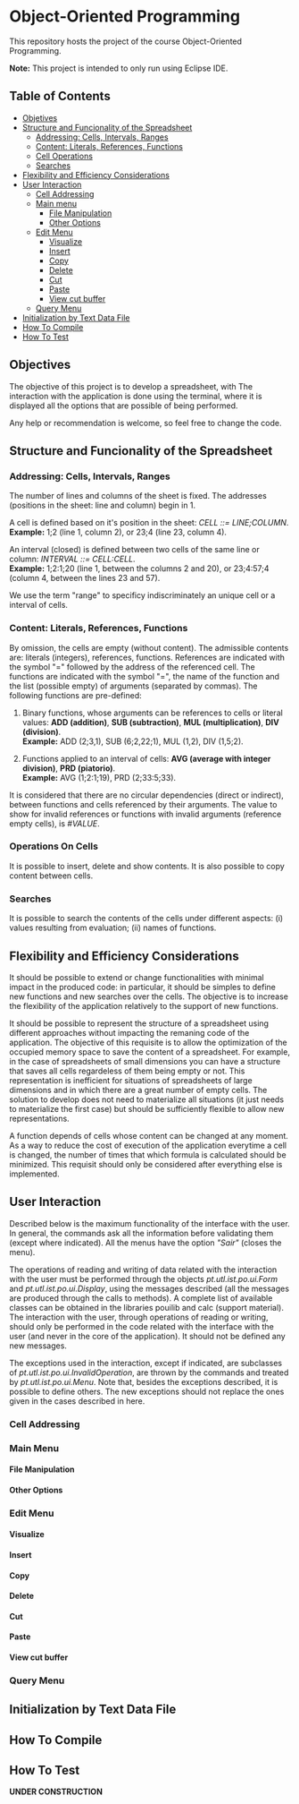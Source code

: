 # Object-Oriented Programming

This repository hosts the project of the course Object-Oriented Programming.

**Note:** This project is intended to only run using Eclipse IDE.

## Table of Contents

- [Objetives](https://github.com/EmanuelAlmirante/Object-Oriented-Programming/blob/master/README.md#objectives)
- [Structure and Funcionality of the Spreadsheet](https://github.com/EmanuelAlmirante/Object-Oriented-Programming/blob/master/README.md#structure-and-funcionality-of-the-spreadsheet)
  - [Addressing: Cells, Intervals, Ranges](https://github.com/EmanuelAlmirante/Object-Oriented-Programming/blob/master/README.md#addressing-cells-intervals-ranges)
  - [Content: Literals, References, Functions](https://github.com/EmanuelAlmirante/Object-Oriented-Programming/blob/master/README.md#content-literals-references-functions)
  - [Cell Operations](https://github.com/EmanuelAlmirante/Object-Oriented-Programming/blob/master/README.md#cell-operations)
  - [Searches](https://github.com/EmanuelAlmirante/Object-Oriented-Programming/blob/master/README.md#searches)
- [Flexibility and Efficiency Considerations](https://github.com/EmanuelAlmirante/Object-Oriented-Programming#flexibility-and-efficiency-considerations)
- [User Interaction](https://github.com/EmanuelAlmirante/Object-Oriented-Programming#user-interaction)
  - [Cell Addressing](https://github.com/EmanuelAlmirante/Object-Oriented-Programming#cell-addressing)
  - [Main menu](https://github.com/EmanuelAlmirante/Object-Oriented-Programming#main-menu)
    - [File Manipulation](https://github.com/EmanuelAlmirante/Object-Oriented-Programming#file-manipulation)
    - [Other Options](https://github.com/EmanuelAlmirante/Object-Oriented-Programming#other-options)
  - [Edit Menu](https://github.com/EmanuelAlmirante/Object-Oriented-Programming#main-menu)
    - [Visualize](https://github.com/EmanuelAlmirante/Object-Oriented-Programming#visualize)
    - [Insert](https://github.com/EmanuelAlmirante/Object-Oriented-Programming#insert)
    - [Copy](https://github.com/EmanuelAlmirante/Object-Oriented-Programming#copy)
    - [Delete](https://github.com/EmanuelAlmirante/Object-Oriented-Programming#delete)
    - [Cut](https://github.com/EmanuelAlmirante/Object-Oriented-Programming#cut)
    - [Paste](https://github.com/EmanuelAlmirante/Object-Oriented-Programming#paste)
    - [View cut buffer](https://github.com/EmanuelAlmirante/Object-Oriented-Programming#view-cut-buffer)
  - [Query Menu](https://github.com/EmanuelAlmirante/Object-Oriented-Programming#query-menu)
- [Initialization by Text Data File](https://github.com/EmanuelAlmirante/Object-Oriented-Programming#initialization-by-text-data-file) 
- [How To Compile](https://github.com/EmanuelAlmirante/Object-Oriented-Programming/blob/master/README.md#how-to-compile)
- [How To Test](https://github.com/EmanuelAlmirante/Object-Oriented-Programming/blob/master/README.md#how-to-test)

## Objectives

The objective of this project is to develop a spreadsheet, with  The interaction with the application is done using the terminal, where it is displayed all the options that are possible of being performed.

Any help or recommendation is welcome, so feel free to change the code.

## Structure and Funcionality of the Spreadsheet

### Addressing: Cells, Intervals, Ranges

The number of lines and columns of the sheet is fixed. The addresses (positions in the sheet: line and column) begin in 1.

A cell is defined based on it's position in the sheet: _CELL ::= LINE;COLUMN_. <br />
  **Example:** 1;2 (line 1, column 2), or 23;4 (line 23, column 4).
  
An interval (closed) is defined between two cells of the same line or column: _INTERVAL ::= CELL:CELL_. <br />
  **Example:** 1;2:1;20 (line 1, between the columns 2 and 20), or 23;4:57;4 (column 4, between the lines 23 and 57).
  
We use the term "range" to specificy indiscriminately an unique cell or a interval of cells.

### Content: Literals, References, Functions

By omission, the cells are empty (without content). The admissible contents are: literals (integers), references, functions. References are indicated with the symbol "=" followed by the address of the referenced cell. The functions are indicated with the symbol "=", the name of the function and the list (possible empty) of arguments (separated by commas). The following functions are pre-defined:

  1. Binary functions, whose arguments can be references to cells or literal values: **ADD (addition)**, **SUB (subtraction)**, **MUL (multiplication)**, **DIV (division)**. <br />
    **Example:** ADD (2;3,1), SUB (6;2,22;1), MUL (1,2), DIV (1,5;2).
   
   2. Functions applied to an interval of cells: **AVG (average with integer division)**, **PRD (piatorio)**. <br />
    **Example:** AVG (1;2:1;19), PRD (2;33:5;33).
    
It is considered that there are no circular dependencies (direct or indirect), between functions and cells referenced by their arguments. The value to show for invalid references or functions with invalid arguments (reference empty cells), is _#VALUE_.

### Operations On Cells

It is possible to insert, delete and show contents. It is also possible to copy content between cells.

### Searches

It is possible to search the contents of the cells under different aspects: (i) values resulting from evaluation; (ii) names of functions.

## Flexibility and Efficiency Considerations

It should be possible to extend or change functionalities with minimal impact in the produced code: in particular, it should be simples to define new functions and new searches over the cells. The objective is to increase the flexibility of the application relatively to the support of new functions.

It should be possible to represent the structure of a spreadsheet using different approaches without impacting the remaning code of the application. The objective of this requisite is to allow the optimization of the occupied memory space to save the content of a spreadsheet. For example, in the case of spreadsheets of small dimensions you can have a structure that saves all cells regardeless of them being empty or not. This representation is inefficient for situations of spreadsheets of large dimensions and in which there are a great number of empty cells. The solution to develop does not need to materialize all situations (it just needs to materialize the first case) but should be sufficiently flexible to allow new representations.

A function depends of cells whose content can be changed at any moment. As a way to reduce the cost of execution of the application everytime a cell is changed, the number of times that which formula is calculated should be minimized. This requisit should only be considered after everything else is implemented. 

## User Interaction

Described below is the maximum functionality of the interface with the user. In general, the commands ask all the information before validating them (except where indicated). All the menus have the option _"Sair"_ (closes the menu).

The operations of reading and writing of data related with the interaction with the user must be performed through the objects _pt.utl.ist.po.ui.Form_ and _pt.utl.ist.po.ui.Display_, using the messages described (all the messages are produced through the calls to methods). A complete list of available classes can be obtained in the libraries pouilib and calc (support material). The interaction with the user, through operations of reading  or writing, should only be performed in the code related with the interface with the user (and never in the core of the application). It should not be defined any new messages.

The exceptions used in the interaction, except if indicated, are subclasses of _pt.utl.ist.po.ui.InvalidOperation_, are thrown by the commands and treated by _pt.utl.ist.po.ui.Menu_. Note that, besides the exceptions described, it is possible to define others. The new exceptions should not replace the ones given in the cases described in here.

### Cell Addressing

### Main Menu

#### File Manipulation

#### Other Options

### Edit Menu

#### Visualize

#### Insert

#### Copy

#### Delete

#### Cut

#### Paste

#### View cut buffer

### Query Menu

## Initialization by Text Data File

## How To Compile

## How To Test

**UNDER CONSTRUCTION**
